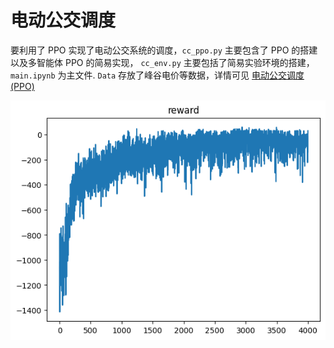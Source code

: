 # 电动公交调度

要利用了 PPO 实现了电动公交系统的调度，`cc_ppo.py` 主要包含了 PPO 的搭建以及多智能体 PPO 的简易实现， `cc_env.py` 主要包括了简易实验环境的搭建， `main.ipynb` 为主文件. `Data` 存放了峰谷电价等数据，详情可见 [电动公交调度(PPO)](https://www.cnblogs.com/CaiShee/p/18262582)

![1720971363833](image/README/1720971363833.png)
